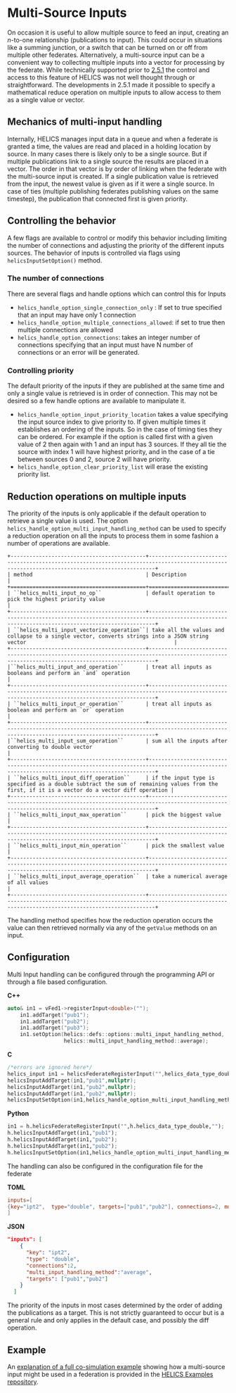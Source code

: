 # Multi-Source Inputs

On occasion it is useful to allow multiple source to feed an input, creating an _n_-to-one relationship (publications to input). This could occur in situations like a summing junction, or a switch that can be turned on or off from multiple other federates. Alternatively, a multi-source input can be a convenient way to collecting multiple inputs into a vector for processing by the federate. While technically supported prior to [2.5.1](https://github.com/GMLC-TDC/HELICS/releases/tag/v2.5.1) the control and access to this feature of HELICS was not well thought through or straightforward. The developments in 2.5.1 made it possible to specify a mathematical reduce operation on multiple inputs to allow access to them as a single value or vector.

## Mechanics of multi-input handling

Internally, HELICS manages input data in a queue and when a federate is granted a time, the values are read and placed in a holding location by source. In many cases there is likely only to be a single source. But if multiple publications link to a single source the results are placed in a vector. The order in that vector is by order of linking when the federate with the multi-source input is created. If a single publication value is retrieved from the input, the newest value is given as if it were a single source. In case of ties (multiple publishing federates publishing values on the same timestep), the publication that connected first is given priority.

## Controlling the behavior

A few flags are available to control or modify this behavior including limiting the number of connections and adjusting the priority of the different inputs sources. The behavior of inputs is controlled via flags using `helicsInputSetOption()` method.

### The number of connections

There are several flags and handle options which can control this for Inputs

- `helics_handle_option_single_connection_only` : If set to true specified that an input may have only 1 connection
- `helics_handle_option_multiple_connections_allowed`: if set to true then multiple connections are allowed
- `helics_handle_option_connections`: takes an integer number of connections specifying that an input must have N number of connections or an error will be generated.

### Controlling priority

The default priority of the inputs if they are published at the same time and only a single value is retrieved is in order of connection. This may not be desired so a few handle options are available to manipulate it.

- `helics_handle_option_input_priority_location` takes a value specifying the input source index to give priority to. If given multiple times it establishes an ordering of the inputs. So in the case of timing ties they can be ordered. For example if the option is called first with a given value of 2 then again with 1 and an input has 3 sources. If they all tie the source with index 1 will have highest priority, and in the case of a tie between sources 0 and 2, source 2 will have priority.
- `helics_handle_option_clear_priority_list` will erase the existing priority list.

## Reduction operations on multiple inputs

The priority of the inputs is only applicable if the default operation to retrieve a single value is used. The option
`helics_handle_option_multi_input_handling_method` can be used to specify a reduction operation on all the inputs to process them in some fashion a number of operations are available.

```eval_rst
+-------------------------------------------+----------------------------------------------------------------------------------------------------------------------------------------------+
| method                                    | Description                                                                                                                                  |
+===========================================+==============================================================================================================================================+
| ``helics_multi_input_no_op``              | default operation to pick the highest priority value                                                                                         |
+-------------------------------------------+----------------------------------------------------------------------------------------------------------------------------------------------+
| ``helics_multi_input_vectorize_operation``| take all the values and collapse to a single vector, converts strings into a JSON string vector                                               |
+-------------------------------------------+----------------------------------------------------------------------------------------------------------------------------------------------+
|``helics_multi_input_and_operation``       | treat all inputs as booleans and perform an `and` operation                                                                                  |
+-------------------------------------------+----------------------------------------------------------------------------------------------------------------------------------------------+
| ``helics_multi_input_or_operation``       | treat all inputs as boolean and perform an `or` operation                                                                                    |
+-------------------------------------------+----------------------------------------------------------------------------------------------------------------------------------------------+
|``helics_multi_input_sum_operation``       | sum all the inputs after converting to double vector                                                                                         |
+-------------------------------------------+----------------------------------------------------------------------------------------------------------------------------------------------+
| ``helics_multi_input_diff_operation``     | if the input type is specified as a double subtract the sum of remaining values from the first, if it is a vector do a vector diff operation |
+-------------------------------------------+----------------------------------------------------------------------------------------------------------------------------------------------+
| ``helics_multi_input_max_operation``      | pick the biggest value                                                                                                                       |
+-------------------------------------------+----------------------------------------------------------------------------------------------------------------------------------------------+
| ``helics_multi_input_min_operation``      | pick the smallest value                                                                                                                      |
+-------------------------------------------+----------------------------------------------------------------------------------------------------------------------------------------------+
| ``helics_multi_input_average_operation``  | take a numerical average of all values                                                                                                       |
+-------------------------------------------+----------------------------------------------------------------------------------------------------------------------------------------------+
```

The handling method specifies how the reduction operation occurs the value can then retrieved normally via any of the `getValue` methods on an input.

## Configuration

Multi Input handling can be configured through the programming API or through a file based configuration.

**C++**

```cpp
auto& in1 = vFed1->registerInput<double>("");
    in1.addTarget("pub1");
    in1.addTarget("pub2");
    in1.addTarget("pub3");
    in1.setOption(helics::defs::options::multi_input_handling_method,
                  helics::multi_input_handling_method::average);
```

**C**

```c
/*errors are ignored here*/
helics_input in1 = helicsFederateRegisterInput("",helics_data_type_double,"",nullptr);
helicsInputAddTarget(in1,"pub1",nullptr);
helicsInputAddTarget(in1,"pub2",nullptr);
helicsInputAddTarget(in1,"pub2",nullptr);
helicsInputSetOption(in1,helics_handle_option_multi_input_handling_method,helics_multi_input_average_operation, nullptr);

```

**Python**

```python
in1 = h.helicsFederateRegisterInput("",h.helics_data_type_double,"");
h.helicsInputAddTarget(in1,"pub1");
h.helicsInputAddTarget(in1,"pub2");
h.helicsInputAddTarget(in1,"pub2");
h.helicsInputSetOption(in1,helics_handle_option_multi_input_handling_method,helics_multi_input_average_operation);

```

The handling can also be configured in the configuration file for the federate

**TOML**

```toml
inputs=[
{key="ipt2",  type="double", targets=["pub1","pub2"], connections=2, multi_input_handling_method="average"}
]
```

**JSON**

```JSON
"inputs": [
    {
      "key": "ipt2",
      "type": "double",
      "connections":2,
      "multi_input_handling_method":"average",
      "targets": ["pub1","pub2"]
    }
  ]
```

The priority of the inputs in most cases determined by the order of adding the publications as a target. This is not strictly guaranteed to occur but is a general rule and only applies in the default case, and possibly the diff operation.

## Example

An [explanation of a full co-simulation example](../examples/advanced_examples/advanced_multi_input.md) showing how a multi-source input might be used in a federation is provided in the [HELICS Examples repository](https://github.com/GMLC-TDC/HELICS-Examples/tree/master/user_guide_examples/advanced/advanced_message_comm/multi_input).
